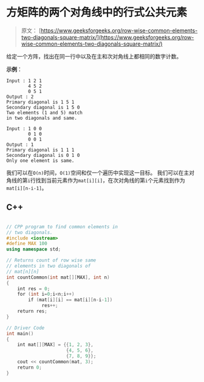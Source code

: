 # 方矩阵的两个对角线中的行式公共元素

> 原文： [https://www.geeksforgeeks.org/row-wise-common-elements-two-diagonals-square-matrix/](https://www.geeksforgeeks.org/row-wise-common-elements-two-diagonals-square-matrix/)

给定一个方阵，找出在同一行中以及在主和次对角线上都相同的数字计数。

**示例**：

```
Input : 1 2 1
        4 5 2
        0 5 1
Output : 2
Primary diagonal is 1 5 1
Secondary diagonal is 1 5 0
Two elements (1 and 5) match 
in two diagonals and same.

Input : 1 0 0
        0 1 0
        0 0 1
Output : 1
Primary diagonal is 1 1 1
Secondary diagonal is 0 1 0
Only one element is same.

```



我们可以在`O(n)`时间，`O(1)`空间和仅一个遍历中实现这一目标。 我们可以在主对角线的第`i`行找到当前元素作为`mat[i][i]`，在次对角线的第`i`个元素找到作为`mat[i][n-i-1]`。

## C++ 

```cpp

// CPP program to find common elements in 
// two diagonals. 
#include <iostream> 
#define MAX 100 
using namespace std; 

// Returns count of row wise same 
// elements in two diagonals of 
// mat[n][n] 
int countCommon(int mat[][MAX], int n) 
{ 
    int res = 0; 
    for (int i=0;i<n;i++) 
        if (mat[i][i] == mat[i][n-i-1]) 
             res++; 
    return res; 
} 

// Driver Code 
int main() 
{ 
    int mat[][MAX] = {{1, 2, 3},  
                      {4, 5, 6}, 
                      {7, 8, 9}}; 
    cout << countCommon(mat, 3); 
    return 0; 
} 

```